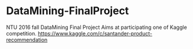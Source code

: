 # DataMining-FinalProject
NTU 2016 fall DataMining Final Project
Aims at participating one of Kaggle competition.
https://www.kaggle.com/c/santander-product-recommendation

